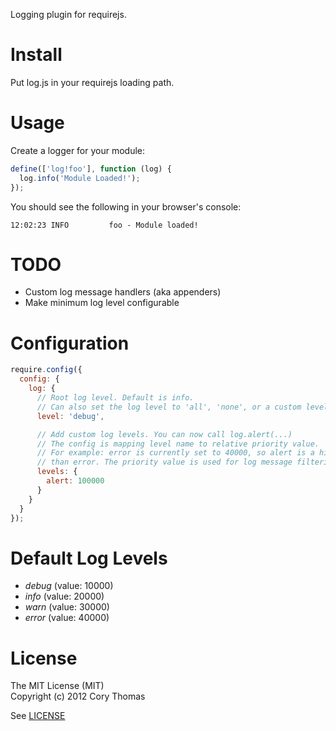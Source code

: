 Logging plugin for requirejs.

# Install

Put log.js in your requirejs loading path.

# Usage

Create a logger for your module:
```javascript
define(['log!foo'], function (log) {
  log.info('Module Loaded!');
});
```

You should see the following in your browser's console:
```
12:02:23 INFO         foo - Module loaded!
```

# TODO

* Custom log message handlers (aka appenders)
* Make minimum log level configurable

# Configuration

```javascript
require.config({
  config: {
    log: {
      // Root log level. Default is info.
      // Can also set the log level to 'all', 'none', or a custom level defined in levels config
      level: 'debug',

      // Add custom log levels. You can now call log.alert(...)
      // The config is mapping level name to relative priority value.
      // For example: error is currently set to 40000, so alert is a higher level
      // than error. The priority value is used for log message filtering.
      levels: { 
        alert: 100000
      }
    }
  }
});
```

# Default Log Levels

* *debug* (value: 10000)
* *info* (value: 20000)
* *warn* (value: 30000)
* *error* (value: 40000)

# License

The MIT License (MIT)  
Copyright (c) 2012 Cory Thomas

See [LICENSE](require-log/blob/master/LICENSE)

